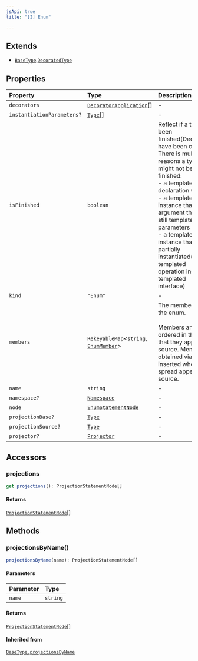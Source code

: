 ```yaml
---
jsApi: true
title: "[I] Enum"

---
```

## Extends

- [`BaseType`](BaseType.md).[`DecoratedType`](DecoratedType.md)

## Properties

| Property | Type | Description | Inheritance |
| :------ | :------ | :------ | :------ |
| `decorators` | [`DecoratorApplication`](DecoratorApplication.md)[] | - | [`DecoratedType.decorators`](DecoratedType.md) |
| `instantiationParameters?` | [`Type`](../type-aliases/Type.md)[] | - | [`BaseType.instantiationParameters`](BaseType.md) |
| `isFinished` | `boolean` | Reflect if a type has been finished(Decorators have been called).<br />There is multiple reasons a type might not be finished:<br />- a template declaration will not<br />- a template instance that argument that are still template parameters<br />- a template instance that is only partially instantiated(like a templated operation inside a templated interface) | [`BaseType.isFinished`](BaseType.md) |
| `kind` | `"Enum"` | - | [`BaseType.kind`](BaseType.md) |
| `members` | `RekeyableMap`<`string`, [`EnumMember`](EnumMember.md)\> | The members of the enum.<br /><br />Members are ordered in the order that they appear in source. Members<br />obtained via `...` are inserted where the spread appears in source. | - |
| `name` | `string` | - | - |
| `namespace?` | [`Namespace`](Namespace.md) | - | - |
| `node` | [`EnumStatementNode`](EnumStatementNode.md) | - | [`BaseType.node`](BaseType.md) |
| `projectionBase?` | [`Type`](../type-aliases/Type.md) | - | [`BaseType.projectionBase`](BaseType.md) |
| `projectionSource?` | [`Type`](../type-aliases/Type.md) | - | [`BaseType.projectionSource`](BaseType.md) |
| `projector?` | [`Projector`](Projector.md) | - | [`BaseType.projector`](BaseType.md) |

## Accessors

### projections

```ts
get projections(): ProjectionStatementNode[]
```

#### Returns

[`ProjectionStatementNode`](ProjectionStatementNode.md)[]

## Methods

### projectionsByName()

```ts
projectionsByName(name): ProjectionStatementNode[]
```

#### Parameters

| Parameter | Type |
| :------ | :------ |
| `name` | `string` |

#### Returns

[`ProjectionStatementNode`](ProjectionStatementNode.md)[]

#### Inherited from

[`BaseType.projectionsByName`](BaseType.md#projectionsbyname)
